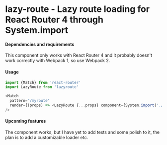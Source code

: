 # lazy-route - Lazy route loading for React Router 4 through System.import

#### Dependencies and requirements

This component only works with React Router 4 and it probably doesn't work correctly
with Webpack 1, so use Webpack 2.

#### Usage

```javascript
import {Match} from 'react-router'
import LazyRoute from 'lazyroute'

<Match 
  pattern="/myroute"
  render={(props) => <LazyRoute {...props} component={System.import('./myComponent')} />}
/>
```

#### Upcoming features
The component works, but I have yet to add tests and some polish to it,
the plan is to add a customizable loader etc.
